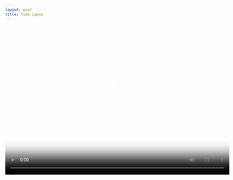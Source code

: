 ```yaml
---
layout: post
title: Time Lapse
---
```


<video poster="https://github.com/comacros/comacros.github.io/raw/master/images/2016-04-16-Time-Lapse-Snapshot.png" width="720" height="480" controls preload>
    <source src="https://github.com/comacros/comacros.github.io/raw/master/images/2016-04-16-Time-Lapse.mp4" media="only screen and (min-device-width:768px" width="720" height="480"</source>
    <source src="https://github.com/comacros/comacros.github.io/raw/master/images/2016-04-16-Time-Lapse.mp4" media="only screen and (max-device-width:768px" width="360" height="240"</source>
</video>
